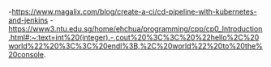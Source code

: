 -https://www.magalix.com/blog/create-a-ci/cd-pipeline-with-kubernetes-and-jenkins
-https://www3.ntu.edu.sg/home/ehchua/programming/cpp/cp0_Introduction.html#:~:text=int%20(integer).-,cout%20%3C%3C%20%22hello%2C%20world%22%20%3C%3C%20endl%3B,%2C%20world%22%20to%20the%20console.